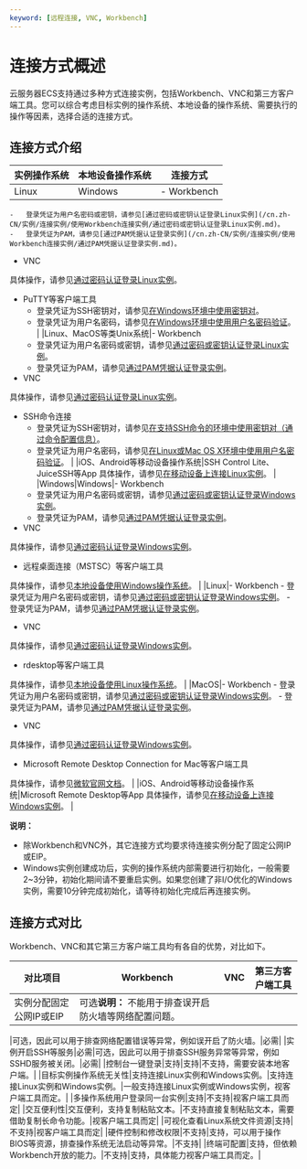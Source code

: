 ```yaml
---
keyword: [远程连接, VNC, Workbench]
---
```


# 连接方式概述

云服务器ECS支持通过多种方式连接实例，包括Workbench、VNC和第三方客户端工具。您可以综合考虑目标实例的操作系统、本地设备的操作系统、需要执行的操作等因素，选择合适的连接方式。

## 连接方式介绍

|实例操作系统|本地设备操作系统|连接方式|
|------|--------|----|
|Linux|Windows|-   Workbench
    -   登录凭证为用户名密码或密钥，请参见[通过密码或密钥认证登录Linux实例](/cn.zh-CN/实例/连接实例/使用Workbench连接实例/通过密码或密钥认证登录Linux实例.md)。
    -   登录凭证为PAM，请参见[通过PAM凭据认证登录实例](/cn.zh-CN/实例/连接实例/使用Workbench连接实例/通过PAM凭据认证登录实例.md)。
-   VNC

具体操作，请参见[通过密码认证登录Linux实例](/cn.zh-CN/实例/连接实例/使用VNC连接实例/通过密码认证登录Linux实例.md)。

-   PuTTY等客户端工具
    -   登录凭证为SSH密钥对，请参见[在Windows环境中使用密钥对](/cn.zh-CN/实例/连接实例/使用第三方客户端工具连接实例/使用SSH密钥对连接Linux实例.md)。
    -   登录凭证为用户名密码，请参见[在Windows环境中使用用户名密码验证](/cn.zh-CN/实例/连接实例/使用第三方客户端工具连接实例/使用用户名密码验证连接Linux实例.md)。 |
|Linux、MacOS等类Unix系统|-   Workbench
    -   登录凭证为用户名密码或密钥，请参见[通过密码或密钥认证登录Linux实例](/cn.zh-CN/实例/连接实例/使用Workbench连接实例/通过密码或密钥认证登录Linux实例.md)。
    -   登录凭证为PAM，请参见[通过PAM凭据认证登录实例](/cn.zh-CN/实例/连接实例/使用Workbench连接实例/通过PAM凭据认证登录实例.md)。
-   VNC

具体操作，请参见[通过密码认证登录Linux实例](/cn.zh-CN/实例/连接实例/使用VNC连接实例/通过密码认证登录Linux实例.md)。

-   SSH命令连接
    -   登录凭证为SSH密钥对，请参见[在支持SSH命令的环境中使用密钥对（通过命令配置信息）](/cn.zh-CN/实例/连接实例/使用第三方客户端工具连接实例/使用SSH密钥对连接Linux实例.md)。
    -   登录凭证为用户名密码，请参见[在Linux或Mac OS X环境中使用用户名密码验证](/cn.zh-CN/实例/连接实例/使用第三方客户端工具连接实例/使用用户名密码验证连接Linux实例.md)。 |
|iOS、Android等移动设备操作系统|SSH Control Lite、JuiceSSH等App 具体操作，请参见[在移动设备上连接Linux实例](/cn.zh-CN/实例/连接实例/使用第三方客户端工具连接实例/在移动设备上连接Linux实例.md)。 |
|Windows|Windows|-   Workbench
    -   登录凭证为用户名密码或密钥，请参见[通过密码或密钥认证登录Windows实例](/cn.zh-CN/实例/连接实例/使用Workbench连接实例/通过密码或密钥认证登录Windows实例.md)。
    -   登录凭证为PAM，请参见[通过PAM凭据认证登录实例](/cn.zh-CN/实例/连接实例/使用Workbench连接实例/通过PAM凭据认证登录实例.md)。
-   VNC

具体操作，请参见[通过密码认证登录Windows实例](/cn.zh-CN/实例/连接实例/使用VNC连接实例/通过密码认证登录Windows实例.md)。

-   远程桌面连接（MSTSC）等客户端工具

具体操作，请参见[本地设备使用Windows操作系统](/cn.zh-CN/实例/连接实例/使用第三方客户端工具连接实例/在本地客户端上连接Windows实例.md)。 |
|Linux|-   Workbench
    -   登录凭证为用户名密码或密钥，请参见[通过密码或密钥认证登录Windows实例](/cn.zh-CN/实例/连接实例/使用Workbench连接实例/通过密码或密钥认证登录Windows实例.md)。
    -   登录凭证为PAM，请参见[通过PAM凭据认证登录实例](/cn.zh-CN/实例/连接实例/使用Workbench连接实例/通过PAM凭据认证登录实例.md)。
-   VNC

具体操作，请参见[通过密码认证登录Windows实例](/cn.zh-CN/实例/连接实例/使用VNC连接实例/通过密码认证登录Windows实例.md)。

-   rdesktop等客户端工具

具体操作，请参见[本地设备使用Linux操作系统](/cn.zh-CN/实例/连接实例/使用第三方客户端工具连接实例/在本地客户端上连接Windows实例.md)。 |
|MacOS|-   Workbench
    -   登录凭证为用户名密码或密钥，请参见[通过密码或密钥认证登录Windows实例](/cn.zh-CN/实例/连接实例/使用Workbench连接实例/通过密码或密钥认证登录Windows实例.md)。
    -   登录凭证为PAM，请参见[通过PAM凭据认证登录实例](/cn.zh-CN/实例/连接实例/使用Workbench连接实例/通过PAM凭据认证登录实例.md)。
-   VNC

具体操作，请参见[通过密码认证登录Windows实例](/cn.zh-CN/实例/连接实例/使用VNC连接实例/通过密码认证登录Windows实例.md)。

-   Microsoft Remote Desktop Connection for Mac等客户端工具

具体操作，请参见[微软官网文档](https://docs.microsoft.com/zh-cn/windows-server/remote/remote-desktop-services/clients/remote-desktop-mac)。 |
|iOS、Android等移动设备操作系统|Microsoft Remote Desktop等App 具体操作，请参见[在移动设备上连接Windows实例](/cn.zh-CN/实例/连接实例/使用第三方客户端工具连接实例/在移动设备上连接Windows实例.md)。 |

**说明：**

-   除Workbench和VNC外，其它连接方式均要求待连接实例分配了固定公网IP或EIP。
-   Windows实例创建成功后，实例的操作系统内部需要进行初始化，一般需要2~3分钟，初始化期间请不要重启实例。如果您创建了非I/O优化的Windows实例，需要10分钟完成初始化，请等待初始化完成后再连接实例。

## 连接方式对比

Workbench、VNC和其它第三方客户端工具均有各自的优势，对比如下。

|对比项目|Workbench|VNC|第三方客户端工具|
|----|---------|---|--------|
|实例分配固定公网IP或EIP|可选**说明：** 不能用于排查误开启防火墙等网络配置问题。

|可选，因此可以用于排查网络配置错误等异常，例如误开启了防火墙。|必需|
|实例开启SSH等服务|必需|可选，因此可以用于排查SSH服务异常等异常，例如SSHD服务被关闭。|必需|
|控制台一键登录|支持|支持|不支持，需要安装本地客户端。|
|目标实例操作系统无关性|支持连接Linux实例和Windows实例。|支持连接Linux实例和Windows实例。|一般支持连接Linux实例或Windows实例，视客户端工具而定。|
|多操作系统用户登录同一台实例|支持|不支持|视客户端工具而定|
|交互便利性|交互便利，支持复制粘贴文本。|不支持直接复制粘贴文本，需要借助复制长命令功能。|视客户端工具而定|
|可视化查看Linux系统文件资源|支持|不支持|视客户端工具而定|
|硬件控制和修改权限|不支持|支持，可以用于操作BIOS等资源，排查操作系统无法启动等异常。|不支持|
|终端可配置|支持，但依赖Workbench开放的能力。|不支持|支持，具体能力视客户端工具而定。|


